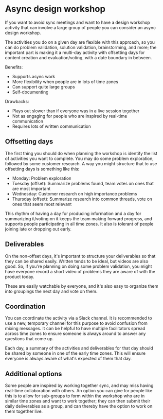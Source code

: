 # Async design workshop

If you want to avoid sync meetings and want to have a design workshop activity that can involve a large group of people you can consider an async design workshop.

The activities you do on a given day are flexible with this approach, so you can do problem validation, solution validation, brainstorming, and more; the important part is making it a multi-day activity with offsetting days for content creation and evaluation/voting, with a date boundary in between.

Benefits:

- Supports async work
- More flexibility when people are in lots of time zones
- Can support quite large groups
- Self-documenting

Drawbacks:

- Plays out slower than if everyone was in a live session together
- Not as engaging for people who are inspired by real-time communication
- Requires lots of written communication

## Offsetting days

The first thing you should do when planning the workshop is identify the list of activities you want to complete. You may do some problem exploration, followed by some customer research. A way you might structure that to use offsetting days is something like this:

- Monday: Problem exploration
- Tuesday (offset): Summarize problems found, team votes on ones that are most important
- Wednesday: Customer research on high importance problems
- Thursday (offset): Summarize research into common threads, vote on ones that seem most relevant

This rhythm of having a day for producing information and a day for summarizing it/voting on it keeps the team making forward progress, and supports people participating in all time zones. It also is tolerant of people joining late or dropping out early.

## Deliverables

On the non-offset days, it's important to structure your deliverables so that they can be shared easily. Written tends to be ideal, but videos are also good. So, if you're planning on doing some problem validation, you might have everyone record a short video of problems they are aware of with the product today.

These are easily watchable by everyone, and it's also easy to organize them into groupings the next day and vote on them.

## Coordination

You can coordinate the activity via a Slack channel. It is recommended to use a new, temporary channel for this purpose to avoid confusion from mixing messages. It can be helpful to have multiple facilitators spread across time zones to ensure someone is always around to answer any questions that come up.

Each day, a summary of the activities and deliverables for that day should be shared by someone in one of the early time zones. This will ensure everyone is always aware of what's expected of them that day.

## Additional options

Some people are inspired by working together sync, and may miss having real-time collaboration with others. An option you can give for people like this is to allow for sub-groups to form within the workshop who are in similar time zones and want to work together; they can then submit their daily deliverables as a group, and can thereby have the option to work on them together live.
